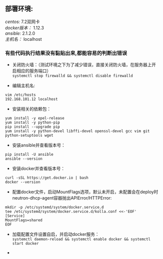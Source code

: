 ## 部署环境:  
_centos:_ 7.2双网卡  
_docker版本：_ 1.12.3    
_ansible:_ 2.1.2.0   
_主机名：_ localhost

### 有些代码执行结果没有黏贴出来,都能容易的判断出错误

* 关闭防火墙：（测试环境之下为了减少错误，直接关闭防火墙，在服务器上开启相应的服务端口）   
``systemctl stop firewalld && systemctl disable firewalld``

* 编辑主机名:  
``` 
vim /etc/hosts  
192.168.101.12 localhost  
```

* 安装相关的依赖包：<br>
``` 
yum install -y epel-release 
yum install -y python-pip 
pip install --upgrade pip 
yum install -y python-devel libffi-devel openssl-devel gcc vim git python-setuptools wget 

```

* 安装ansible并查看版本号： <br>
```  
pip install -U ansible     
ansible --version   
```   

* 安装docker并查看版本号： <br>
```   
curl -sSL https://get.docker.io | bash    
docker --version    
```   
* 配置docker文件，启动MountFlags选项，默认未开启，未配置会在deploy时 neutron-dhcp-agent容器抛出APIError/HTTPError:  
```   
mkdir -p /etc/systemd/system/docker.service.d
tee /etc/systemd/system/docker.service.d/kolla.conf <<-'EOF'
[Service]
MountFlags=shared
EOF
```   

* 加载配置文件设置自启，并启动docker服务： <br>
`` systemctl daemon-reload && systemctl enable docker && systemctl start docker `` 

* 





